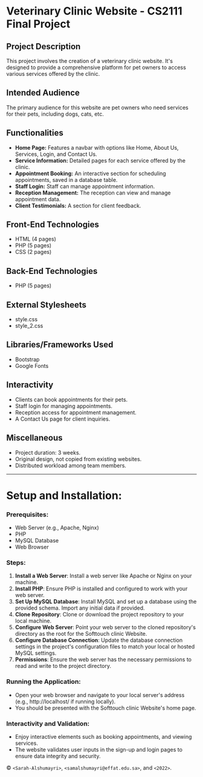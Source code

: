 # Veterinary Clinic Website - CS2111 Final Project

## Project Description
This project involves the creation of a veterinary clinic website. It's designed to provide a comprehensive platform for pet owners to access various services offered by the clinic.


## Intended Audience
The primary audience for this website are pet owners who need services for their pets, including dogs, cats, etc.

## Functionalities
- **Home Page:** Features a navbar with options like Home, About Us, Services, Login, and Contact Us.
- **Service Information:** Detailed pages for each service offered by the clinic.
- **Appointment Booking:** An interactive section for scheduling appointments, saved in a database table.
- **Staff Login:** Staff can manage appointment information.
- **Reception Management:** The reception can view and manage appointment data.
- **Client Testimonials:** A section for client feedback.

## Front-End Technologies
- HTML (4 pages)
- PHP (5 pages)
- CSS (2 pages)

## Back-End Technologies
- PHP (5 pages)

## External Stylesheets
- style.css
- style_2.css

## Libraries/Frameworks Used
- Bootstrap
- Google Fonts

## Interactivity
- Clients can book appointments for their pets.
- Staff login for managing appointments.
- Reception access for appointment management.
- A Contact Us page for client inquiries.

## Miscellaneous
- Project duration: 3 weeks.
- Original design, not copied from existing websites.
- Distributed workload among team members.

---

# Setup and Installation:

### Prerequisites:
- Web Server (e.g., Apache, Nginx)
- PHP
- MySQL Database
- Web Browser

### Steps:
1. **Install a Web Server**: Install a web server like Apache or Nginx on your machine.
2. **Install PHP**: Ensure PHP is installed and configured to work with your web server.
3. **Set Up MySQL Database**: Install MySQL and set up a database using the provided schema. Import any initial data if provided.
4. **Clone Repository**: Clone or download the project repository to your local machine.
5. **Configure Web Server**: Point your web server to the cloned repository's directory as the root for the Softtouch clinic Website.
6. **Configure Database Connection**: Update the database connection settings in the project's configuration files to match your local or hosted MySQL settings.
7. **Permissions**: Ensure the web server has the necessary permissions to read and write to the project directory.

### Running the Application:
- Open your web browser and navigate to your local server's address (e.g., http://localhost/ if running locally).
- You should be presented with the Softtouch clinic Website's home page.


### Interactivity and Validation:
- Enjoy interactive elements such as booking appointments, and viewing services.
- The website validates user inputs in the sign-up and login pages to ensure data integrity and security.

  
© `<Sarah-Alshumayri>`, `<samalshumayri@effat.edu.sa>`, and `<2022>`.


